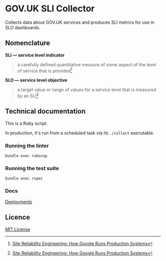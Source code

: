 # GOV.UK SLI Collector

Collects data about GOV.UK services and produces SLI metrics for use in SLO dashboards.

## Nomenclature

**SLI — service level indicator**

> a carefully defined quantitative measure of some aspect of the level of service that is provided[^1]

**SLO — service level objective**

> a target value or range of values for a service level that is measured by an SLI[^1]

[^1]: [Site Reliability Engineering: How Google Runs Production Systems](https://sre.google/sre-book/service-level-objectives/)

## Technical documentation

This is a Ruby script.

In production, it's run from a scheduled task via its `./collect` executable.

### Running the linter

`bundle exec rubocop`

### Running the test suite

`bundle exec rspec`

### Docs

[Deployments](docs/deployments.md)

## Licence

[MIT License](LICENCE.txt)
